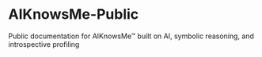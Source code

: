 # AIKnowsMe-Public
Public documentation for AIKnowsMe™ built on AI, symbolic reasoning, and introspective profiling
